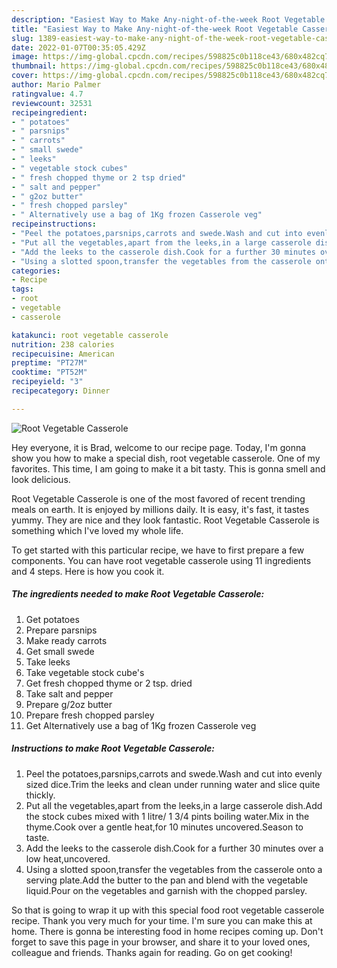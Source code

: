 ```yaml
---
description: "Easiest Way to Make Any-night-of-the-week Root Vegetable Casserole"
title: "Easiest Way to Make Any-night-of-the-week Root Vegetable Casserole"
slug: 1389-easiest-way-to-make-any-night-of-the-week-root-vegetable-casserole
date: 2022-01-07T00:35:05.429Z
image: https://img-global.cpcdn.com/recipes/598825c0b118ce43/680x482cq70/root-vegetable-casserole-recipe-main-photo.jpg
thumbnail: https://img-global.cpcdn.com/recipes/598825c0b118ce43/680x482cq70/root-vegetable-casserole-recipe-main-photo.jpg
cover: https://img-global.cpcdn.com/recipes/598825c0b118ce43/680x482cq70/root-vegetable-casserole-recipe-main-photo.jpg
author: Mario Palmer
ratingvalue: 4.7
reviewcount: 32531
recipeingredient:
- " potatoes"
- " parsnips"
- " carrots"
- " small swede"
- " leeks"
- " vegetable stock cubes"
- " fresh chopped thyme or 2 tsp dried"
- " salt and pepper"
- " g2oz butter"
- " fresh chopped parsley"
- " Alternatively use a bag of 1Kg frozen Casserole veg"
recipeinstructions:
- "Peel the potatoes,parsnips,carrots and swede.Wash and cut into evenly sized dice.Trim the leeks and clean under running water and slice quite thickly."
- "Put all the vegetables,apart from the leeks,in a large casserole dish.Add the stock cubes mixed with 1 litre/ 1 3/4 pints boiling water.Mix in the thyme.Cook over a gentle heat,for 10 minutes uncovered.Season to taste."
- "Add the leeks to the casserole dish.Cook for a further 30 minutes over a low heat,uncovered."
- "Using a slotted spoon,transfer the vegetables from the casserole onto a serving plate.Add the butter to the pan and blend with the vegetable liquid.Pour on the vegetables and garnish with the chopped parsley."
categories:
- Recipe
tags:
- root
- vegetable
- casserole

katakunci: root vegetable casserole 
nutrition: 238 calories
recipecuisine: American
preptime: "PT27M"
cooktime: "PT52M"
recipeyield: "3"
recipecategory: Dinner

---
```



![Root Vegetable Casserole](https://img-global.cpcdn.com/recipes/598825c0b118ce43/680x482cq70/root-vegetable-casserole-recipe-main-photo.jpg)

Hey everyone, it is Brad, welcome to our recipe page. Today, I'm gonna show you how to make a special dish, root vegetable casserole. One of my favorites. This time, I am going to make it a bit tasty. This is gonna smell and look delicious.

Root Vegetable Casserole is one of the most favored of recent trending meals on earth. It is enjoyed by millions daily. It is easy, it's fast, it tastes yummy. They are nice and they look fantastic. Root Vegetable Casserole is something which I've loved my whole life.




To get started with this particular recipe, we have to first prepare a few components. You can have root vegetable casserole using 11 ingredients and 4 steps. Here is how you cook it.

<!--inarticleads1-->

##### The ingredients needed to make Root Vegetable Casserole:

1. Get  potatoes
1. Prepare  parsnips
1. Make ready  carrots
1. Get  small swede
1. Take  leeks
1. Take  vegetable stock cube&#39;s
1. Get  fresh chopped thyme or 2 tsp. dried
1. Take  salt and pepper
1. Prepare  g/2oz butter
1. Prepare  fresh chopped parsley
1. Get  Alternatively use a bag of 1Kg frozen Casserole veg




<!--inarticleads2-->

##### Instructions to make Root Vegetable Casserole:

1. Peel the potatoes,parsnips,carrots and swede.Wash and cut into evenly sized dice.Trim the leeks and clean under running water and slice quite thickly.
1. Put all the vegetables,apart from the leeks,in a large casserole dish.Add the stock cubes mixed with 1 litre/ 1 3/4 pints boiling water.Mix in the thyme.Cook over a gentle heat,for 10 minutes uncovered.Season to taste.
1. Add the leeks to the casserole dish.Cook for a further 30 minutes over a low heat,uncovered.
1. Using a slotted spoon,transfer the vegetables from the casserole onto a serving plate.Add the butter to the pan and blend with the vegetable liquid.Pour on the vegetables and garnish with the chopped parsley.




So that is going to wrap it up with this special food root vegetable casserole recipe. Thank you very much for your time. I'm sure you can make this at home. There is gonna be interesting food in home recipes coming up. Don't forget to save this page in your browser, and share it to your loved ones, colleague and friends. Thanks again for reading. Go on get cooking!
